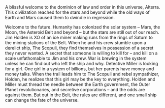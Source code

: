 A blissful welcome to the dominion of law and order in this universe, Alterra. This civilization reached for the stars and beyond while the old ways of Earth and Mars caused them to dwindle in regression. 



Welcome to the future. Humanity has colonized the solar system – Mars, the Moon, the Asteroid Belt and beyond – but the stars are still out of our reach. Jim Holden is XO of an ice miner making runs from the rings of Saturn to the mining stations of the Belt. When he and his crew stumble upon a derelict ship, The Scopuli, they find themselves in possession of a secret they never wanted. A secret that someone is willing to kill for – and kill on a scale unfathomable to Jim and his crew. War is brewing in the system unless he can find out who left the ship and why. Detective Miller is looking for a girl. One girl in a system of billions, but her parents have money and money talks. When the trail leads him to The Scopuli and rebel sympathizer, Holden, he realizes that this girl may be the key to everything. Holden and Miller must thread the needle between the Earth government, the Outer Planet revolutionaries, and secretive corporations – and the odds are against them. But out in the Belt, the rules are different, and one small ship can change the fate of the universe.
